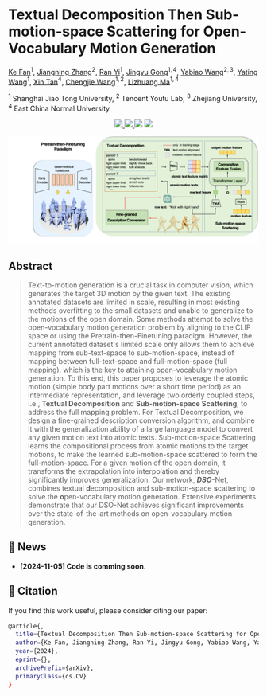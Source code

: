 # Textual Decomposition Then Sub-motion-space Scattering for Open-Vocabulary Motion Generation

[Ke Fan](https://vankouf.github.io/)$^{1}$, [Jiangning Zhang](https://zhangzjn.github.io/)$^{2}$, [Ran Yi](https://yiranran.github.io/)$^{1}$, [Jingyu Gong]()$^{1,4}$, [Yabiao Wang]()$^{2,3}$, [Yating Wang]()$^{1}$, [Xin Tan]()$^{4}$, [Chengjie Wang]()$^{1,2}$, [Lizhuang Ma]()$^{1,4}$

$^1$ Shanghai Jiao Tong University, $^2$ Tencent Youtu Lab, $^3$ Zhejiang University, $^4$ East China Normal University

<p align="center">
  <a href=''>
  <img src='https://img.shields.io/badge/Arxiv-2410.18977-A42C25?style=flat&logo=arXiv&logoColor=A42C25'>
  </a> 
  <a href=''>
  <img src='https://img.shields.io/badge/Paper-PDF-yellow?style=flat&logo=arXiv&logoColor=yellow'>
  </a> 
  <a href=''>
  <img src='https://img.shields.io/badge/Project-Page-%23df5b46?style=flat&logo=Google%20chrome&logoColor=%23df5b46'></a> 
  <a href='https://github.com/VankouF/DSONet-Codes/'>
  <img src='https://img.shields.io/badge/GitHub-Code-black?style=flat&logo=github&logoColor=white'></a> 
</p>

![Teaser](./assets/model.png)

## Abstract
> Text-to-motion generation is a crucial task in computer vision, which generates the target 3D motion by the given text. The existing annotated datasets are limited in scale, resulting in most existing methods overfitting to the small datasets and unable to generalize to the motions of the open domain. Some methods attempt to solve the open-vocabulary motion generation problem by aligning to the CLIP space or using the Pretrain-then-Finetuning paradigm. However, the current annotated dataset's limited scale only allows them to achieve mapping from sub-text-space to sub-motion-space, instead of mapping between full-text-space and full-motion-space (full mapping), which is the key to attaining open-vocabulary motion generation. To this end, this paper proposes to leverage the atomic motion (simple body part motions over a short time period) as an intermediate representation, and leverage two orderly coupled steps, i.e., **Textual Decomposition** and **Sub-motion-space Scattering**, to address the full mapping problem. For Textual Decomposition, we design a fine-grained description conversion algorithm, and combine it with the generalization ability of a large language model to convert any given motion text into atomic texts. Sub-motion-space Scattering learns the compositional process from atomic motions to the target motions, to make the learned sub-motion-space scattered to form the full-motion-space. For a given motion of the open domain, it transforms the extrapolation into interpolation and thereby significantly improves generalization. Our network, ***DSO***-Net, combines textual **d**ecomposition and sub-motion-space **s**cattering to solve the **o**pen-vocabulary motion generation. Extensive experiments demonstrate that our DSO-Net achieves significant improvements over the state-of-the-art methods on open-vocabulary motion generation.

## 📢 News

+ **[2024-11-05] Code is comming soon.**

## 📜 Citation

If you find this work useful, please consider citing our paper:

```bash
@article{,
  title={Textual Decomposition Then Sub-motion-space Scattering for Open-Vocabulary Motion Generation},
  author={Ke Fan, Jiangning Zhang, Ran Yi, Jingyu Gong, Yabiao Wang, Yating Wang, Xin Tan, Chengjie Wang, Lizhuang Ma},
  year={2024},
  eprint={},
  archivePrefix={arXiv},
  primaryClass={cs.CV}
}
```
